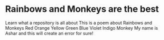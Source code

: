 # Rainbows and Monkeys are the best
Learn what a repository is all about
This is a poem about Rainbows and Monkeys
Red 
Orange
Yellow
Green
Blue
Violet
Indigo
Monkey
My name is Ashar and this will create an error for sure!
